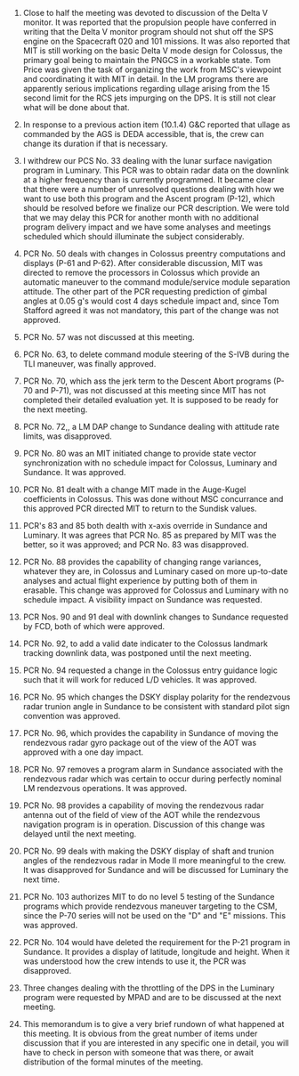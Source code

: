 ﻿---
layout: tindallgram
date: Mar 7 1968
from: FM/Deputy Chief
serial: 68-FM-T-53
subject: Apollo Spacecraft Software Configuration Control Board notes for March 4 meeting
---
 1.  Close to half the meeting was devoted to discussion of the Delta V
monitor.  It was reported that the propulsion people have conferred in
writing that the Delta V monitor program should not shut off the SPS
engine on the Spacecraft 020 and 101 missions.  It was also reported
that MIT is still working on the basic Delta V mode design for Colossus,
the primary goal being to maintain the PNGCS in a workable state.
Tom Price was given the task of organizing the work from MSC's viewpoint
and coordinating it with MIT in detail.  In the LM programs there are
apparently serious implications regarding ullage arising from the 15
second limit for the RCS jets impurging on the DPS.  It is still not clear
what will be done about that.


 2.  In response to a previous action item (10.1.4) G&C reported that
ullage as commanded by the AGS is DEDA accessible, that is, the crew
can change its duration if that is necessary.

 3.  I withdrew our PCS No. 33 dealing with the lunar surface navigation
program in Luminary.  This PCR was to obtain radar data on the downlink
at a higher frequency than is currently programmed.  It became clear
that there were a number of unresolved questions dealing with how we
want to use both this program and the Ascent program (P-12), which should
be resolved before we finalize our PCR description.  We were told that we
may delay this PCR for another month with no additional program delivery
impact and we have some analyses and meetings scheduled which should
illuminate the subject considerably.

 4.  PCR No. 50 deals with changes in Colossus preentry computations and
displays (P-61 and P-62).  After considerable discussion, MIT was
directed to remove the processors in Colossus which provide an automatic
maneuver to the command module/service module separation attitude.  The
other part of the PCR requesting prediction of gimbal angles at 0.05 g's
would cost 4 days schedule impact and, since Tom Stafford agreed it was
not mandatory, this part of the change was not approved.

 5.  PCR No. 57 was not discussed at this meeting.

 6.  PCR No. 63, to delete command module steering of the S-IVB during the
TLI maneuver, was finally approved.

 7.  PCR No. 70, which ass the jerk term to the Descent Abort programs
(P-70 and P-71), was not discussed at this meeting since MIT has not
completed their detailed evaluation yet.  It is supposed to be ready
for the next meeting.

 8.  PCR No. 72,, a LM DAP change to Sundance dealing with attitude rate
limits, was disapproved.

 9.  PCR No. 80 was an MIT initiated change to provide state vector
synchronization with no schedule impact for Colossus, Luminary and
Sundance.  It was approved.

10.  PCR No. 81 dealt with a change MIT made in the Auge-Kugel coefficients
in Colossus.  This was done without MSC concurrance and this approved PCR
directed MIT to return to the Sundisk values.

11.  PCR's 83 and 85 both dealth with x-axis override in Sundance and
Luminary.  It was agrees that PCR No. 85 as prepared by MIT was the better,
so it was approved; and PCR No. 83 was disapproved.

12.  PCR No. 88 provides the capability of changing range variances, whatever
they are, in Colossus and Luminary cased on more up-to-date analyses and
actual flight experience by putting both of them in erasable.  This change
was approved for Colossus and Luminary with no schedule impact.  A visibility
impact on Sundance was requested.

13.  PCR Nos. 90 and 91 deal with downlink changes to Sundance requested
by FCD, both of which were approved.

14.  PCR No. 92, to add a valid date indicater to the Colossus landmark
tracking downlink data, was postponed  until the next meeting.

15.  PCR No. 94 requested a change in the Colossus entry guidance logic
such that it will work for reduced L/D vehicles.  It was approved.

16.  PCR No. 95 which changes the DSKY display polarity for the rendezvous
radar trunion angle in Sundance to be consistent with standard pilot
sign convention was approved.

17.  PCR No. 96, which provides the capability in Sundance of moving the
rendezvous radar gyro package out of the view of the AOT was approved with
a one day impact.

18.  PCR No. 97 removes a program alarm in Sundance associated with the
rendezvous radar which was certain to occur during perfectly nominal LM
rendezvous operations.  It was approved.

19.  PCR No. 98 provides a capability of moving the rendezvous radar
antenna out of the field of view of the AOT while the rendezvous navigation
program is in operation.  Discussion of this change was delayed until the
next meeting.

20.  PCR No. 99 deals with making the DSKY display of shaft and trunion
angles of the rendezvous radar in Mode II more meaningful to the crew.
It was disapproved for Sundance and will be discussed for Luminary the
next time.

21.  PCR No. 103 authorizes MIT to do no level 5 testing of the Sundance
programs which provide rendezvous maneuver targeting to the CSM, since
the P-70 series will not be used on the "D" and "E" missions.  This was
approved.

22.  PCR No. 104 would have deleted the requirement for the P-21 program
in Sundance.  It provides a display of latitude, longitude and height.
When it was understood how the crew intends to use it, the PCR was
disapproved.

23.  Three changes dealing with the throttling of the DPS in the Luminary
program were requested by MPAD and are to be discussed at the next meeting.

24.  This memorandum is to give a very brief rundown of what happened at
this meeting.  It is obvious from the great number of items under discussion
that if you are interested in any specific one in detail, you will have to
check in person with someone that was there, or await distribution of the
formal minutes of the meeting.